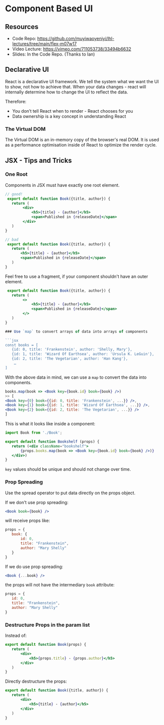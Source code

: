 # Component Based UI

## Resources

 - Code Repo: https://github.com/muyiwaoyeniyi/lhl-lectures/tree/main/flex-m07w17
 - Video Lecture: https://vimeo.com/711053738/33494b6632
 - Slides: In the Code Repo. (Thanks to Ian)

## Declarative UI

React is a declarative UI framework.  We tell the system what we want the UI to show, not how to achieve that.  When your data changes - react will internally determine how to change the UI to reflect the data.

Therefore:
 - You don’t tell React when to render - React chooses for you
 - Data ownership is a key concept in understanding React

### The Virtual DOM

The Virtual DOM is an in-memory copy of the browser's real DOM.  It is used as a performance optimisation inside of React to optimize the render cycle.

## JSX - Tips and Tricks

### One Root

Components in JSX must have exactly one root element.

```jsx
// good!
 export default function Book({title, author}) {
   return (
        <div>
            <h5>{title} - {author}</h5>
            <span>Published in {releaseDate}</span>
        </div>
   )
}
```

```jsx
// bad
 export default function Book({title, author}) {
   return (
       <h5>{title} - {author}</h5>
       <span>Published in {releaseDate}</span>
   )
}
```

Feel free to use a fragment, if your component shouldn't have an outer element.

```jsx
 export default function Book({title, author}) {
   return (
        <>
            <h5>{title} - {author}</h5>
            <span>Published in {releaseDate}</span>
        </>
   )
}

### Use `map` to convert arrays of data into arrays of components

```jsx
const books = [
   {id: 0, title: 'Frankenstein', author: 'Shelly, Mary'},
   {id: 1, title: 'Wizard Of Earthsea', author: 'Ursula K. LeGuin'},
   {id: 2, title: 'The Vegetarian', author: 'Han Kang'},
    …
]
```

With the above data in mind, we can use a `map` to convert the data into components.

```jsx
books.map(book => <Book key={book.id} book={book} />)
>> [
<Book key={0} book={{id: 0, title: 'Frankenstein', ...}} />,
<Book key={1} book={{id: 1, title: 'Wizard Of Earthsea', ...}} />,
<Book key={2} book={{id: 2, title: 'The Vegetarian', ...}} />
]
```

This is what it looks like inside a component:

```jsx
import Book from './Book';

export default function Bookshelf (props) {
   return (<div className="bookshelf">
       {props.books.map(book => <Book key={book.id} book={book} />)}
   </div>)
}
```

`key` values should be unique and should not change over time.

### Prop Spreading

Use the spread operator to put data directly on the props object.

If we don't use prop spreading:

```jsx
<Book book={book} />
```

will receive props like:

```jsx
props = {
   book: {
       id: 0,
       title: "Frankenstein",
       author: "Mary Shelly"
   }
}
```

If we do use prop spreading:

```jsx
<Book {...book} />
```

the props will not have the intermediary `book` attribute:

```jsx
props = {
   id: 0,
   title: "Frankenstein",
   author: "Mary Shelly"
}
```

### Destructure Props in the param list

Instead of:

```jsx
export default function Book(props) {
   return (
       <div>
           <h5>{props.title} - {props.author}</h5>
       </div>
   )
}
```

Directly destructure the props:

```jsx
export default function Book({title, author}) {
   return (
       <div>
           <h5>{title} - {author}</h5>
       </div>
   )
}
```